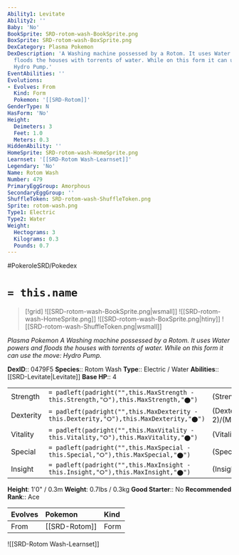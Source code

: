 ```yaml
---
Ability1: Levitate
Ability2: ''
Baby: 'No'
BookSprite: SRD-rotom-wash-BookSprite.png
BoxSprite: SRD-rotom-wash-BoxSprite.png
DexCategory: Plasma Pokemon
DexDescription: 'A Washing machine possessed by a Rotom. It uses Water powers and
  floods the houses with torrents of water. While on this form it can use the move:
  Hydro Pump.'
EventAbilities: ''
Evolutions:
- Evolves: From
  Kind: Form
  Pokemon: '[[SRD-Rotom]]'
GenderType: N
HasForm: 'No'
Height:
  Deimeters: 3
  Feet: 1.0
  Meters: 0.3
HiddenAbility: ''
HomeSprite: SRD-rotom-wash-HomeSprite.png
Learnset: '[[SRD-Rotom Wash-Learnset]]'
Legendary: 'No'
Name: Rotom Wash
Number: 479
PrimaryEggGroup: Amorphous
SecondaryEggGroup: ''
ShuffleToken: SRD-rotom-wash-ShuffleToken.png
Sprite: rotom-wash.png
Type1: Electric
Type2: Water
Weight:
  Hectograms: 3
  Kilograms: 0.3
  Pounds: 0.7
---
```


#PokeroleSRD/Pokedex

# `= this.name`

> [!grid]
> ![[SRD-rotom-wash-BookSprite.png|wsmall]]
> ![[SRD-rotom-wash-HomeSprite.png]]
> ![[SRD-rotom-wash-BoxSprite.png|htiny]]
> ![[SRD-rotom-wash-ShuffleToken.png|wsmall]]


*Plasma Pokemon*
*A Washing machine possessed by a Rotom. It uses Water powers and floods the houses with torrents of water. While on this form it can use the move: Hydro Pump.*

**DexID**:: 0479F5
**Species**:: Rotom Wash
**Type**:: Electric / Water
**Abilities**:: [[SRD-Levitate|Levitate]]
**Base HP**:: 4

|           |                                                                                        |                                          |
| --------- | -------------------------------------------------------------------------------------- | ---------------------------------------- |
| Strength  | `= padleft(padright("",this.MaxStrength - this.Strength,"⭘"),this.MaxStrength,"⬤")`    | (Strength::2)/(MaxStrength::4)   |
| Dexterity | `= padleft(padright("",this.MaxDexterity - this.Dexterity,"⭘"),this.MaxDexterity,"⬤")` | (Dexterity:: 2)/(MaxDexterity::5) |
| Vitality  | `= padleft(padright("",this.MaxVitality - this.Vitality,"⭘"),this.MaxVitality,"⬤")`    | (Vitality::3)/(MaxVitality::6)   |
| Special   | `= padleft(padright("",this.MaxSpecial - this.Special,"⭘"),this.MaxSpecial,"⬤")`       | (Special::3)/(MaxSpecial::6)     |
| Insight   | `= padleft(padright("",this.MaxInsight - this.Insight,"⭘"),this.MaxInsight,"⬤")`       | (Insight::3)/(MaxInsight::6)     |

**Height**: 1'0" / 0.3m
**Weight**: 0.7lbs / 0.3kg
**Good Starter**:: No
**Recommended Rank**:: Ace

| Evolves   | Pokemon       | Kind   |
|:----------|:--------------|:-------|
| From      | [[SRD-Rotom]] | Form   |

![[SRD-Rotom Wash-Learnset]]